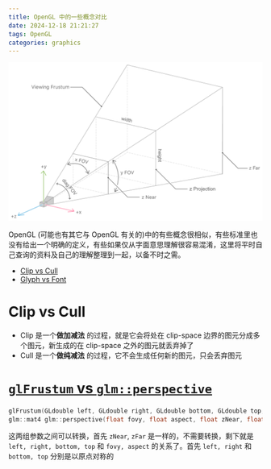 ```yaml
---
title: OpenGL 中的一些概念对比
date: 2024-12-18 21:21:27
tags: OpenGL
categories: graphics
---
```


![Field-of-View](/images/cg/fov.png)

<!--more-->

OpenGL (可能也有其它与 OpenGL 有关的)中的有些概念很相似，有些标准里也没有给出一个明确的定义，有些如果仅从字面意思理解很容易混淆，这里将平时自己查询的资料及自己的理解整理到一起，以备不时之需。

- [Clip vs Cull](https://computergraphics.stackexchange.com/questions/9214/whats-the-difference-between-clipping-and-culling)
- [Glyph vs Font](https://graphicdesign.stackexchange.com/questions/45162/what-is-the-difference-between-glyph-and-font)

# Clip vs Cull

- Clip 是一个**做加减法** 的过程，就是它会将处在 clip-space 边界的图元分成多个图元，新生成的在 clip-space 之外的图元就丢弃掉了
- Cull 是一个**做纯减法** 的过程，它不会生成任何新的图元，只会丢弃图元

# [`glFrustum` vs `glm::perspective`](https://blog.csdn.net/iteye_13202/article/details/82490241?spm=1001.2101.3001.6650.2&utm_medium=distribute.pc_relevant.none-task-blog-2%7Edefault%7EBlogCommendFromBaidu%7ERate-2-82490241-blog-133176951.235%5Ev43%5Epc_blog_bottom_relevance_base9&depth_1-utm_source=distribute.pc_relevant.none-task-blog-2%7Edefault%7EBlogCommendFromBaidu%7ERate-2-82490241-blog-133176951.235%5Ev43%5Epc_blog_bottom_relevance_base9&utm_relevant_index=5)

```c
glFrustum(GLdouble left, GLdouble right, GLdouble bottom, GLdouble top, GLdouble zNear, GLdouble zFar);
glm::mat4 glm::perspective(float fovy, float aspect, float zNear, float zFar);
```

这两组参数之间可以转换，首先 `zNear`, `zFar` 是一样的，不需要转换，剩下就是 `left, right, bottom, top` 和 `fovy, aspect` 的关系了。首先 `left, right` 和 `bottom, top` 分别是以原点对称的


